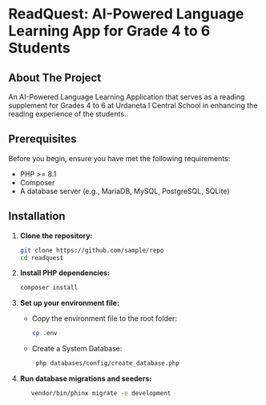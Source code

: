 # ReadQuest: AI-Powered Language Learning App for Grade 4 to 6 Students

## About The Project

An AI-Powered Language Learning Application that serves as a reading supplement for Grades 4 to 6 at Urdaneta I Central School in enhancing the reading experience of the students..

## Prerequisites

Before you begin, ensure you have met the following requirements:

- PHP >= 8.1
- Composer
- A database server (e.g., MariaDB, MySQL, PostgreSQL, SQLite)

## Installation

1. **Clone the repository:**

   ```bash
   git clone https://github.com/sample/repo
   cd readquest
   ```

2. **Install PHP dependencies:**

   ```bash
   composer install
   ```

3. **Set up your environment file:**

   - Copy the environment file to the root folder:
     ```bash
     cp .env
     ```
   - Create a System Database:
     ```bash
      php databases/config/create_database.php
     ```

4. **Run database migrations and seeders:**
   ```bash
      vendor/bin/phinx migrate -e development
   ```
